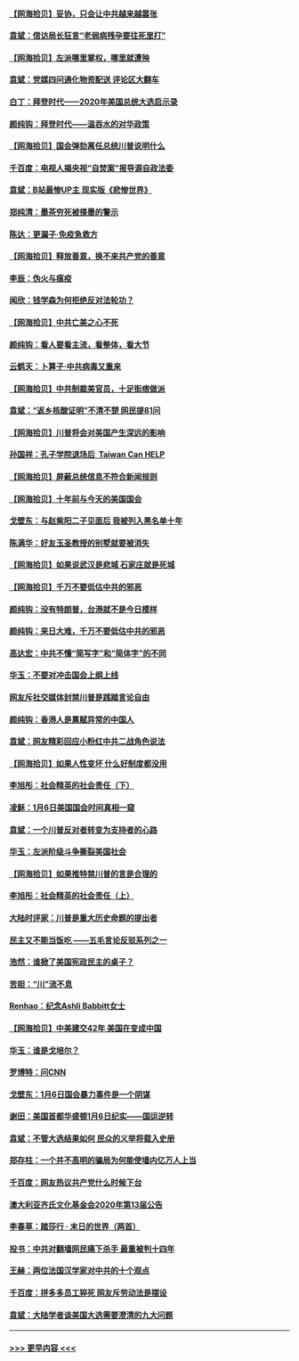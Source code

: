 #### [【网海拾贝】妥协，只会让中共越来越嚣张](../pages/nsc993/n12717392.md?t=01281801) 
#### [袁斌：信访局长狂言“老弱病残孕要往死里打”](../pages/nsc993/n12717343.md?t=01281801) 
#### [【网海拾贝】左派哪里掌权，哪里就遭殃](../pages/nsc993/n12715009.md?t=01281801) 
#### [袁斌：党媒四问通化物资配送 评论区大翻车](../pages/nsc993/n12714950.md?t=01281801) 
#### [白丁：拜登时代——2020年美国总统大选启示录](../pages/nsc993/n12714920.md?t=01281801) 
#### [颜纯钩：拜登时代——温吞水的对华政策](../pages/nsc993/n12713245.md?t=01281801) 
#### [【网海拾贝】国会弹劾离任总统川普说明什么](../pages/nsc993/n12712816.md?t=01281801) 
#### [千百度：电视人揭央视“自焚案”报导源自政法委](../pages/nsc993/n12709760.md?t=01281801) 
#### [袁斌：B站最惨UP主 现实版《悲惨世界》](../pages/nsc993/n12709686.md?t=01281801) 
#### [郑纯清：墨茶穷死被搽墨的警示](../pages/nsc993/n12709262.md?t=01281801) 
#### [陈达：更漏子·免疫急救方](../pages/nsc993/n12709244.md?t=01281801) 
#### [【网海拾贝】释放善意，换不来共产党的善意](../pages/nsc993/n12708361.md?t=01281801) 
#### [李辰：伪火与瘟疫](../pages/nsc993/n12707981.md?t=01281801) 
#### [闻欣：钱学森为何拒绝反对法轮功？](../pages/nsc993/n12707407.md?t=01281801) 
#### [【网海拾贝】中共亡美之心不死](../pages/nsc993/n12707621.md?t=01281801) 
#### [颜纯钩：看人要看主流，看整体，看大节](../pages/nsc993/n12707536.md?t=01281801) 
#### [云鹤天：卜算子‧中共病毒又重来](../pages/nsc993/n12707408.md?t=01281801) 
#### [【网海拾贝】中共制裁美官员，十足街痞做派](../pages/nsc993/n12705115.md?t=01281801) 
#### [袁斌：“返乡核酸证明”不清不楚 网民提81问](../pages/nsc993/n12704982.md?t=01281801) 
#### [【网海拾贝】川普将会对美国产生深远的影响](../pages/nsc993/n12703045.md?t=01281801) 
#### [孙国祥：孔子学院退场后  Taiwan Can HELP](../pages/nsc993/n12702430.md?t=01281801) 
#### [【网海拾贝】屏蔽总统信息不符合新闻规则](../pages/nsc993/n12699998.md?t=01281801) 
#### [【网海拾贝】十年前与今天的美国国会](../pages/nsc993/n12696993.md?t=01281801) 
#### [戈壁东：与赵紫阳二子见面后 我被列入黑名单十年](../pages/nsc993/n12696215.md?t=01281801) 
#### [陈满华：好友玉圣教授的别墅就要被消失](../pages/nsc993/n12695411.md?t=01281801) 
#### [【网海拾贝】如果说武汉是悲城 石家庄就是死城](../pages/nsc993/n12694589.md?t=01281801) 
#### [【网海拾贝】千万不要低估中共的邪恶](../pages/nsc993/n12692771.md?t=01281801) 
#### [颜纯钩：没有特朗普，台港就不是今日模样](../pages/nsc993/n12692678.md?t=01281801) 
#### [颜纯钩：来日大难，千万不要低估中共的邪恶](../pages/nsc993/n12692080.md?t=01281801) 
#### [高达宏：中共不懂“简写字”和“简体字”的不同](../pages/nsc993/n12692068.md?t=01281801) 
#### [华玉：不要对冲击国会上纲上线](../pages/nsc993/n12689948.md?t=01281801) 
#### [网友斥社交媒体封禁川普是践踏言论自由](../pages/nsc993/n12687482.md?t=01281801) 
#### [颜纯钩：香港人是禀赋异常的中国人](../pages/nsc993/n12685142.md?t=01281801) 
#### [袁斌：网友精彩回应小粉红中共二战角色说法](../pages/nsc993/n12684994.md?t=01281801) 
#### [【网海拾贝】如果人性变坏 什么好制度都没用](../pages/nsc993/n12683000.md?t=01281801) 
#### [李旭彤：社会精英的社会责任（下）](../pages/nsc993/n12680604.md?t=01281801) 
#### [凌稣：1月6日美国国会时间真相一窥](../pages/nsc993/n12682780.md?t=01281801) 
#### [袁斌：一个川普反对者转变为支持者的心路](../pages/nsc993/n12682700.md?t=01281801) 
#### [华玉：左派阶级斗争撕裂美国社会](../pages/nsc993/n12681226.md?t=01281801) 
#### [【网海拾贝】如果推特禁川普的言是合理的](../pages/nsc993/n12681232.md?t=01281801) 
#### [李旭彤：社会精英的社会责任（上）](../pages/nsc993/n12680501.md?t=01281801) 
#### [大陆时评家：川普是重大历史命题的提出者](../pages/nsc993/n12679904.md?t=01281801) 
#### [民主又不能当饭吃 ——五毛言论反驳系列之一](../pages/nsc993/n12679877.md?t=01281801) 
#### [浩然：谁掀了美国宪政民主的桌子？](../pages/nsc993/n12679850.md?t=01281801) 
#### [苦胆：“川”流不息](../pages/nsc993/n12678388.md?t=01281801) 
#### [Renhao：纪念Ashli Babbitt女士](../pages/nsc993/n12678359.md?t=01281801) 
#### [【网海拾贝】中美建交42年 美国在变成中国](../pages/nsc993/n12678324.md?t=01281801) 
#### [华玉：谁是戈培尔？](../pages/nsc993/n12677515.md?t=01281801) 
#### [罗博特：问CNN](../pages/nsc993/n12677172.md?t=01281801) 
#### [戈壁东：1月6日国会暴力事件是一个阴谋](../pages/nsc993/n12674639.md?t=01281801) 
#### [谢田：美国首都华盛顿1月6日纪实——国运逆转](../pages/nsc993/n12673190.md?t=01281801) 
#### [袁斌：不管大选结果如何 民众的义举将载入史册](../pages/nsc993/n12672787.md?t=01281801) 
#### [郑存柱：一个并不高明的骗局为何能使墙内亿万人上当](../pages/nsc993/n12671449.md?t=01281801) 
#### [千百度：网友热议共产党什么时候下台](../pages/nsc993/n12670442.md?t=01281801) 
#### [澳大利亚齐氏文化基金会2020年第13届公告](../pages/nsc993/n12670273.md?t=01281801) 
#### [李春草：踏莎行 · 末日的世界（两首）](../pages/nsc993/n12670253.md?t=01281801) 
#### [投书：中共对翻墙网民痛下杀手 最重被判十四年](../pages/nsc993/n12670190.md?t=01281801) 
#### [王赫：两位法国汉学家对中共的十个观点](../pages/nsc993/n12669593.md?t=01281801) 
#### [千百度：拼多多员工猝死 网友斥劳动法是摆设](../pages/nsc993/n12668081.md?t=01281801) 
#### [袁斌：大陆学者谈美国大选需要澄清的九大问题](../pages/nsc993/n12668023.md?t=01281801) 

----
#### [ >>> 更早内容 <<< ](../indexes/nsc993-earlier.md)
